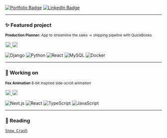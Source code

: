 [![Portfolio Badge](https://img.shields.io/badge/Portfolio-74aa9c?style=for-the-badge)](https://michellef.dev)
[![LinkedIn Badge](https://img.shields.io/badge/LinkedIn-0077B5?style=for-the-badge)](https://www.linkedin.com/in/mflandin/)

---

### ✨ Featured project

<sub>**Production Planner:** App to streamline the sales → shipping pipeline with QuickBooks</sub>  

<a href="https://production-planner.michellef.dev">
  <img src="https://img.shields.io/badge/DEMO-6b7280?style=flat-square&logo=google-chrome&logoColor=white" height="18">
</a>
<a href="https://github.com/michellevit/Production-Planner">
  <img src="https://img.shields.io/badge/REPO-6b7280?style=flat-square&logo=github&logoColor=white" height="18">
</a>

![Django](https://img.shields.io/badge/django-fbe6a2)
![Python](https://img.shields.io/badge/python-fbe6a2)
![React](https://img.shields.io/badge/react-fbe6a2)
![MySQL](https://img.shields.io/badge/mysql-fbe6a2)
![Docker](https://img.shields.io/badge/docker-fbe6a2)


---

### 🦊 Working on
 
<sub>**Fox Animation**  8-bit inspired side-scroll animation</sub>  

<a href="https://fennec.michellef.dev">
  <img src="https://img.shields.io/badge/DEMO-6b7280?style=flat-square&logo=google-chrome&logoColor=white" height="18">
</a>
<a href="https://github.com/michellevit/Fennec-Animation">
  <img src="https://img.shields.io/badge/REPO-6b7280?style=flat-square&logo=github&logoColor=white" height="18">
</a>

![Next.js](https://img.shields.io/badge/next.js-ff9e8d)
![React](https://img.shields.io/badge/react-ff9e8d)
![TypeScript](https://img.shields.io/badge/typescript-ff9e8d)
![JavaScript](https://img.shields.io/badge/javascript-ff9e8d)


---

### 📖 Reading  
[`Snow Crash`](https://www.goodreads.com/book/show/61240297-snow-crash)   

